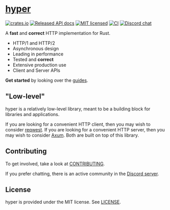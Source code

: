 # [hyper](https://hyper.rs)

[![crates.io](https://img.shields.io/crates/v/hyper.svg)](https://crates.io/crates/hyper)
[![Released API docs](https://docs.rs/hyper/badge.svg)](https://docs.rs/hyper)
[![MIT licensed](https://img.shields.io/badge/license-MIT-blue.svg)](./LICENSE)
[![CI](https://github.com/hyperium/hyper/workflows/CI/badge.svg)](https://github.com/hyperium/hyper/actions?query=workflow%3ACI)
[![Discord chat][discord-badge]][discord-url]

A **fast** and **correct** HTTP implementation for Rust.

- HTTP/1 and HTTP/2
- Asynchronous design
- Leading in performance
- Tested and **correct**
- Extensive production use
- Client and Server APIs

**Get started** by looking over the [guides](https://hyper.rs/guides).

## "Low-level"

hyper is a relatively low-level library, meant to be a building block for
libraries and applications.

If you are looking for a convenient HTTP client, then you may wish to consider
[reqwest](https://github.com/seanmonstar/reqwest). If you are looking for a
convenient HTTP server, then you may wish to consider [Axum](https://github.com/tokio-rs/tokio).
Both are built on top of this library.

## Contributing

To get involved, take a look at [CONTRIBUTING](CONTRIBUTING.md).

If you prefer chatting, there is an active community in the [Discord server][discord-url].

## License

hyper is provided under the MIT license. See [LICENSE](LICENSE).

[discord-badge]: https://img.shields.io/discord/500028886025895936.svg?logo=discord
[discord-url]: https://discord.gg/kkwpueZ
